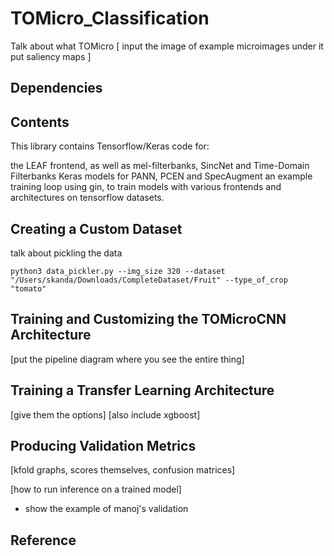 # TOMicro_Classification
Talk about what TOMicro
[
input the image of example microimages
under it put saliency maps
]

## Dependencies
## Contents

This library contains Tensorflow/Keras code for:

the LEAF frontend, as well as mel-filterbanks, SincNet and Time-Domain Filterbanks
Keras models for PANN, PCEN and SpecAugment
an example training loop using gin, to train models with various frontends and architectures on tensorflow datasets.

## Creating a Custom Dataset
talk about pickling the data
```
python3 data_pickler.py --img_size 320 --dataset "/Users/skanda/Downloads/CompleteDataset/Fruit" --type_of_crop "tomato"
```

## Training and Customizing the TOMicroCNN Architecture
[put the pipeline diagram where you see the entire thing]

## Training a Transfer Learning Architecture
[give them the options]
[also include xgboost]

## Producing Validation Metrics
[kfold graphs, scores themselves, confusion matrices]

[how to run inference on a trained model]
- show the example of manoj's validation

## Reference


